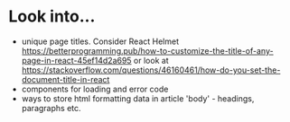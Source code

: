 # Look into...

- unique page titles. Consider React Helmet https://betterprogramming.pub/how-to-customize-the-title-of-any-page-in-react-45ef14d2a695 or look at https://stackoverflow.com/questions/46160461/how-do-you-set-the-document-title-in-react
- components for loading and error code
- ways to store html formatting data in article 'body' - headings, paragraphs etc. 
